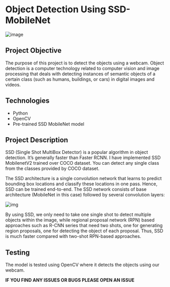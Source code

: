 # Object Detection Using SSD-MobileNet

![image](https://user-images.githubusercontent.com/84326897/181575076-7ee8fefc-89c2-421e-b783-333b9a1195a8.png)

## Project Objective
The purpose of this project is to detect the objects using a webcam. Object detection is a computer technology related to computer vision and image processing that deals with detecting instances of semantic objects of a certain class (such as humans, buildings, or cars) in digital images and videos.

## Technologies
* Python
* OpenCV
* Pre-trained SSD MobileNet model

## Project Description
SSD (Single Shot MultiBox Detector) is a popular algorithm in object detection. It’s generally faster than Faster RCNN. I have implemented SSD MobilenetV2 trained over COCO dataset. You can detect any single class from the classes provided by COCO dataset.

The SSD architecture is a single convolution network that learns to predict bounding box locations and classify these locations in one pass. Hence, SSD can be trained end-to-end. The SSD network consists of base architecture (MobileNet in this case) followed by several convolution layers:

![img](https://user-images.githubusercontent.com/84326897/181575478-d1deb514-37a8-40c2-aca1-95a01d4c4436.png)

By using SSD, we only need to take one single shot to detect multiple objects within the image, while regional proposal network (RPN) based approaches such as R-CNN series that need two shots, one for generating region proposals, one for detecting the object of each proposal. Thus, SSD is much faster compared with two-shot RPN-based approaches.

## Testing
The model is tested using OpenCV where it detects the objects using our webcam.

**IF YOU FIND ANY ISSUES OR BUGS PLEASE OPEN AN ISSUE**
